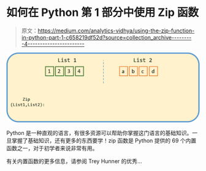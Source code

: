 # 如何在 Python 第 1 部分中使用 Zip 函数

> 原文：<https://medium.com/analytics-vidhya/using-the-zip-function-in-python-part-1-c658219df52d?source=collection_archive---------4----------------------->

![](img/5f51e9a0073830870500e3d401a706a2.png)

Python 是一种直观的语言，有很多资源可以帮助你掌握这门语言的基础知识。一旦掌握了基础知识，还有更多的东西要学！zip 函数是 Python 提供的 69 个内置函数之一，对于初学者来说非常有用。

有关内置函数的更多信息，请参阅 Trey Hunner 的优秀…